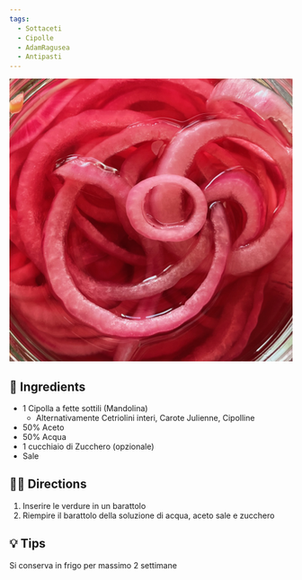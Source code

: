 ```yaml
---
tags:
  - Sottaceti
  - Cipolle
  - AdamRagusea
  - Antipasti
---
```


![Cipolle](../images/cipolla-sottaceto.jpeg)

## 🧾 Ingredients

- 1 Cipolla a fette sottili (Mandolina)
	- Alternativamente Cetriolini interi, Carote Julienne, Cipolline
- 50% Aceto
- 50% Acqua
- 1 cucchiaio di Zucchero (opzionale)
- Sale

## 👩‍🍳 Directions

1. Inserire le verdure in un barattolo
2. Riempire il barattolo della soluzione di acqua, aceto sale e zucchero

## 💡 Tips

Si conserva in frigo per massimo 2 settimane


